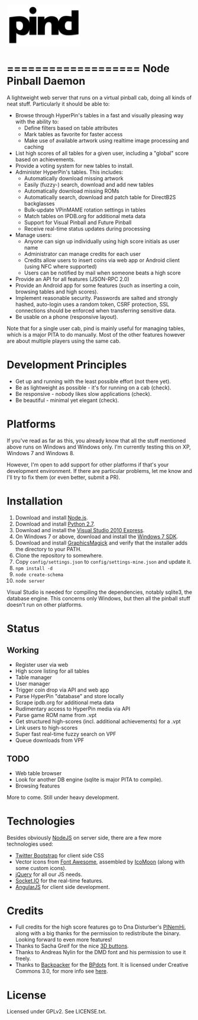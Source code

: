 ![pind](app/_public/img/logo.png)

===================
Node Pinball Daemon
===================

A lightweight web server that runs on a virtual pinball cab, doing all kinds
of neat stuff. Particularly it should be able to:

* Browse through HyperPin's tables in a fast and visually pleasing way with
  the ability to:
  * Define filters based on table attributes 
  * Mark tables as favorite for faster access
  * Make use of available artwork using realtime image processing and caching
* List high scores of all tables for a given user, including a "global" score
  based on achievements.
* Provide a voting system for new tables to install.
* Administer HyperPin's tables. This includes:
  * Automatically download missing artwork
  * Easily (fuzzy-) search, download and add new tables
  * Automatically download missing ROMs
  * Automatically search, download and patch table for DirectB2S backglasses
  * Bulk-update VPinMAME rotation settings in tables
  * Match tables on IPDB.org for additional meta data
  * Support for Visual Pinball and Future Pinball
  * Receive real-time status updates during processing
* Manage users:
  * Anyone can sign up individually using high score initials as user name
  * Administrator can manage credits for each user
  * Credits allow users to insert coins via web app or Android client (using
    NFC where supported)
  * Users can be notified by mail when someone beats a high score
* Provide an API for all features (JSON-RPC 2.0)
* Provide an Android app for some features (such as inserting a coin, browsing
  tables and high scores).
* Implement reasonable security. Passwords are salted and strongly hashed, 
  auto-login uses a random token, CSRF protection, SSL connections should be
  enforced when transferring sensitive data.
* Be usable on a phone (responsive layout).

Note that for a single user cab, pind is mainly useful for managing tables, 
which is a major PITA to do manually. Most of the other features however are
about multiple players using the same cab.


Development Principles
======================

* Get up and running with the least possible effort (not there yet).
* Be as lightweight as possible - it's for running on a cab (check).
* Be responsive - nobody likes slow applications (check).
* Be beautiful - minimal yet elegant (check).


Platforms
=========

If you've read as far as this, you already know that all the stuff mentioned
above runs on Windows and Windows only. I'm currently testing this on XP,
Windows 7 and Windows 8.

However, I'm open to add support for other platforms if that's your
development environment. If there are particular problems, let me know and I'll
try to fix them (or even better, submit a PR).


Installation
============

1. Download and install [Node.js](http://nodejs.org/).
2. Download and install [Python 2.7](http://www.python.org/download/releases/2.7.3/).
3. Download and install the [Visual Studio 2010 Express](http://go.microsoft.com/?linkid=9709949).
4. On Windows 7 or above, download and install the [Windows 7 SDK](http://www.microsoft.com/en-us/download/details.aspx?id=8279).
5. Download and install [GraphicsMagick](http://www.graphicsmagick.org/download.html)
   and verify that the installer adds the directory to your PATH.
6. Clone the repository to somewhere.
7. Copy `config/settings.json` to `config/settings-mine.json` and update it.
8. `npm install -d`
9. `node create-schema`
10. `node server`

Visual Studio is needed for compiling the dependencies, notably sqlite3, the
database engine. This concerns only Windows, but then all the pinball stuff
doesn't run on other platforms.


Status
======

Working
-------

* Register user via web
* High score listing for all tables
* Table manager
* User manager
* Trigger coin drop via API and web app
* Parse HyperPin "database" and store locally
* Scrape ipdb.org for additional meta data
* Rudimentary access to HyperPin media via API
* Parse game ROM name from .vpt
* Get structured high-scores (incl. additional achievements) for a .vpt
* Link users to high-scores
* Super fast real-time fuzzy search on VPF
* Queue downloads from VPF

TODO
----
* Web table browser
* Look for another DB engine (sqlite is major PITA to compile).
* Browsing features

More to come. Still under heavy development.


Technologies
============

Besides obviously [NodeJS](http://nodejs.org/) on server side, there are a few
more technologies used:

* [Twitter Bootstrap](http://twitter.github.io/bootstrap/) for client side CSS
* Vector icons from [Font Awesome](http://fortawesome.github.io/Font-Awesome/),
  assembled by [IcoMoon](http://icomoon.io/) (along with some custom icons).
* [jQuery](http://jquery.com/) for all our JS needs.
* [Socket.IO](http://socket.io/) for the real-time features.
* [AngularJS](http://angularjs.org/) for client side development.


Credits
=======

* Full credits for the high score features go to Dna Disturber's [PINemHi](http://www.pinemhi.com/),
  along with a big thanks for the permission to redistribute the binary. Looking
  forward to even more features!
* Thanks to Sacha Greif for the nice [3D buttons](http://sachagreif.com/bootstrap/).
* Thanks to Andreas Nylin for the DMD font and his permission to use it freely.
* Thanks to [Backpacker](http://backpacker.gr/) for the [BPdots](http://www.fontsquirrel.com/fonts/BPdots) font. It is licensed under Creative Commons 3.0, for more info see [here](http://www.fontsquirrel.com/license/BPdots).

License
=======

Licensed under GPLv2. See LICENSE.txt.
